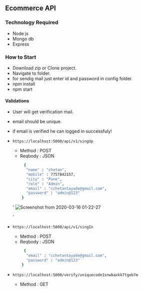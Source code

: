  ## Ecommerce API

### Technology Required
 + Node js
 + Mongo db
 + Express 

### How to Start
 - Download zip or Clone project.
 - Navigate to folder.
 - for sendig mail just enter id and password in config folder.
 - npm install 
 - npm start  



#### Validations 

  - User will get verification mail.
  - email should be unique.   
  - if email is verified he can logged in successfuly!



-  `https://localhost:5000/api/v1/singUp`
    
     - Method  : POST
     - Reqbody  : JSON
     
     ```sh       
          {
           "name" : "chetan",
           "mobile" : 7757842157,
           "city" : "Pune",
           "role" : "Admin",
           "email" : "cchetantayade@gmail.com",
           "password" : "admin@123"
         }
    ```
    '
    ![Screenshot from 2020-03-16 01-22-27](https://user-images.githubusercontent.com/13375134/76709860-2d9f7880-6728-11ea-8057-7f57360bb4c8.png)

    '

    
- `https://localhost:5000/api/v1/singIn`
    
     - Method  : POST
     - Reqbody  : JSON
     
     ```sh       
          {
           "email" : "cchetantayade@gmail.com",
           "password" : "admin@123"
         }
     ```


- `https://localhost:5000/verify/uniquecode1snwbaxkk7tgob7m`
    
     - Method  : GET

